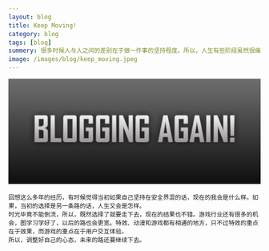 ```yaml
---
layout: blog
title: Keep Moving!
category: blog
tags: [blog]  
summery: 很多时候人与人之间的差别在于做一件事的坚持程度。所以，人生有些阶段虽然很痛苦，我们还是要咬紧牙，一步一步、踏踏实实地走下去，直到成功！
image: /images/blog/keep_moving.jpeg
---
```

![img](/images/blog/blogging-again.png)

    回想这么多年的经历，有时候觉得当初如果自己坚持在安全界混的话，现在的我会是什么样。如果，当初的选择是另一条路的话，人生又会是怎样。
    时光毕竟不能倒流，所以，既然选择了就要走下去，现在的结果也不错。游戏行业还有很多的机会，图学习学好了，以后的路也会更宽。特效、动漫和游戏都有相通的地方，只不过特效的重点在于效果，而游戏的重点在于用户交互体验。
    所以，调整好自己的心态，未来的路还要继续下去。
